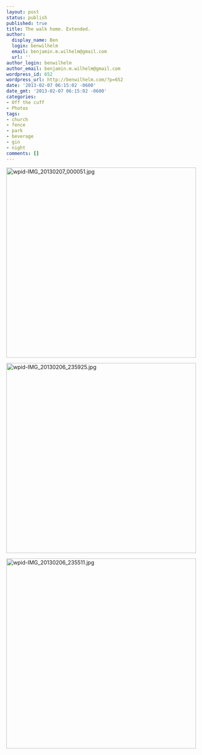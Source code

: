 ```yaml
---
layout: post
status: publish
published: true
title: The walk home. Extended.
author:
  display_name: Ben
  login: benwilhelm
  email: benjamin.m.wilhelm@gmail.com
  url: ''
author_login: benwilhelm
author_email: benjamin.m.wilhelm@gmail.com
wordpress_id: 652
wordpress_url: http://benwilhelm.com/?p=652
date: '2013-02-07 06:15:02 -0600'
date_gmt: '2013-02-07 06:15:02 -0600'
categories:
- Off the cuff
- Photos
tags:
- church
- fence
- park
- beverage
- gin
- night
comments: []
---
```

<p><a href="http://c9fdb1675999412f8bcb-7ceff41fb86acf15799809f3d548ce6b.r79.cf1.rackcdn.com/2/files/2013/02/wpid-IMG_20130207_000051.jpg"><img class="alignnone size-full wp-image-649" alt="wpid-IMG_20130207_000051.jpg" src="http://c9fdb1675999412f8bcb-7ceff41fb86acf15799809f3d548ce6b.r79.cf1.rackcdn.com/2/files/2013/02/wpid-IMG_20130207_000051.jpg" width="500" height="500" /></a></p>
<p><a href="http://c9fdb1675999412f8bcb-7ceff41fb86acf15799809f3d548ce6b.r79.cf1.rackcdn.com/2/files/2013/02/wpid-IMG_20130206_235925.jpg"><img class="alignnone size-full wp-image-650" alt="wpid-IMG_20130206_235925.jpg" src="http://c9fdb1675999412f8bcb-7ceff41fb86acf15799809f3d548ce6b.r79.cf1.rackcdn.com/2/files/2013/02/wpid-IMG_20130206_235925.jpg" width="500" height="500" /></a></p>
<p><a href="http://c9fdb1675999412f8bcb-7ceff41fb86acf15799809f3d548ce6b.r79.cf1.rackcdn.com/2/files/2013/02/wpid-IMG_20130206_235511.jpg"><img class="alignnone size-full wp-image-651" alt="wpid-IMG_20130206_235511.jpg" src="http://c9fdb1675999412f8bcb-7ceff41fb86acf15799809f3d548ce6b.r79.cf1.rackcdn.com/2/files/2013/02/wpid-IMG_20130206_235511.jpg" width="500" height="500" /></a></p>

